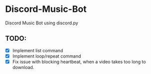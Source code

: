 # Discord-Music-Bot

Discord Music Bot using discord.py

## TODO:

- [X] Implement list command
- [X] Implement loop/repeat command
- [X] Fix issue with blocking heartbeat, when a video takes too long to download.

